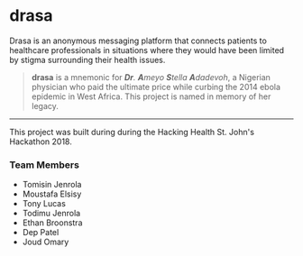 # drasa
Drasa is an anonymous messaging platform that connects patients to healthcare professionals in situations where they would have been limited by stigma surrounding their health issues.

> **drasa** is a mnemonic for _**Dr**. **A**meyo **S**tella **A**dadevoh_, a Nigerian physician who paid the ultimate price while curbing the 2014 ebola epidemic in West Africa. This project is named in memory of her legacy.

---

This project was built during during the Hacking Health St. John's Hackathon 2018.

### Team Members
- Tomisin Jenrola
- Moustafa Elsisy
- Tony Lucas
- Todimu Jenrola
- Ethan Broonstra
- Dep Patel
- Joud Omary